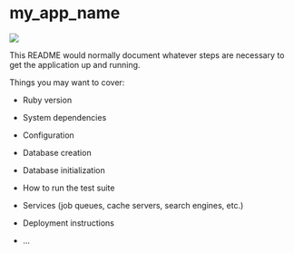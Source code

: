 # my_app_name

[![](https://ci.solanolabs.com:443/caengineyarddev/REPLACE_WITH_BUILD_BAGDE)](https://ci.solanolabs.com:443/caengineyarddev/my_app_name/suites/REPLACE_WITH_SUITE)

This README would normally document whatever steps are necessary to get the
application up and running.

Things you may want to cover:

* Ruby version

* System dependencies

* Configuration

* Database creation

* Database initialization

* How to run the test suite

* Services (job queues, cache servers, search engines, etc.)

* Deployment instructions

* ...
